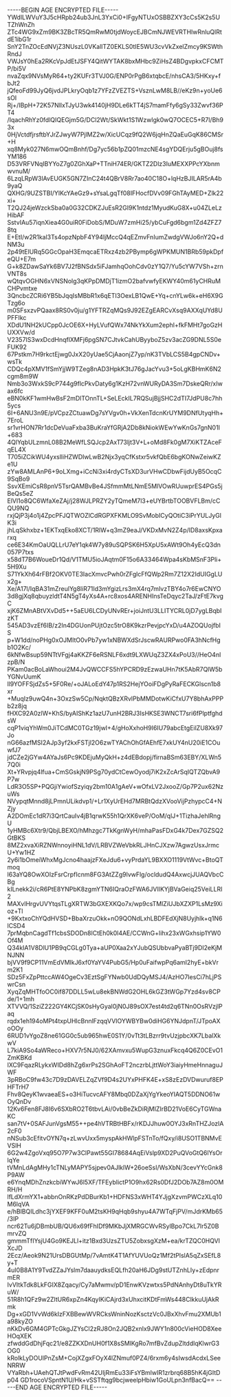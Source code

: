 -----BEGIN AGE ENCRYPTED FILE-----
YWdlLWVuY3J5cHRpb24ub3JnL3YxCi0+IFgyNTUxOSBBZXY3cCs5K2s5UTZhWnZh
ZTc4WG9xZm9BK3ZBcTR5QmRwM0tjdWoycEJBCmNJWEVRTHlwRnluQlRtdE1ibG1r
SnY2TnZOcEdNVjZ3NUszL0VKallTZ0EKLS0tIE5WU3cvVkZxelZmcy9KSWthRndJ
VWJsY0hEa2RKcVpJdEtJSFY4QitWYTAK8bxMHbc9ZiHsZ4BDgvpkxCFCMTP/bi5V
nvaZqx9NVsMyR64+ty2KUFr3TVJ0G/ENP0rPgB6xtqbcE/nhsCA3/5HKxy+fbJt2
jQfeoFd99JyQ6jvdJPLkryOqb1z7YFzZVEZTS+VsznLwM8LB//eKz9n+yoUe6sOI
Rj+/IBpH+72K57NlIxTJyU3wk4140jH9DLe6kTT4jS7mamFfy6gSy33Zwvf36PT4
/IqachRhYz0fdlQIQEGjm5G/DCl2Wt/SkWkt1S1Wzwlgk0wQ7OCEC5+R7l/Bh93x
0HjVctdfjrsftbYJrZJwyW7PjlMZ2w/XicUCqz9fQ2W6jqHnZQaEuGqK86CMSr+H
xq8Myk027N6mwOQmBnhf/Dg7yc56b1pZQ01mzcNE4sgYDQErju5gBOuj8fsYM186
D53VRFVNqIBYYoZ7g0ZGhXaP+TTniH74ER/GKTZ2Dlz3IuMEXXPPcYXbnmwvnuM/
6LzqLRpW3lAvEUGK5GN7ZInC24t4QBrV8Rr7ao40C18O+lqHzBJILAR5rA4b9yaQ
QXHG/9UZSTBI/YlKcYAeGz9+sYsaLgqTf08IFHocfDVv09FGhTAyMED+Zlk22xi+
T2QJ24jeWzckSba0a0G32CDKZJuEsR2GI9K1ntdz1MyudKuG8X+u04ZLeLzHibAF
SstvIAu57iqnXiea4G0uiR0FiDobS/MDuW7zmHi25/ybCuFgd6bgm1Zd4ZFZ78tq
E+EtI/w2R1kal3Ts4opzNpbF4Y94IjMccQ4qEZmvFnIumZwdgVWJo6nY2Q+dNM3u
2p49tElURq5GGcOpaH3EmqcaETRxz4zb2PBymp6gWPKMUN1BRb59pkDpfeQU+E7m
G+k8ZDawSaYk6BV7J2fBNSdx5iFJamhqOohCdv0zY1Q7/Yu5cYW7VSh+zrnVNT8s
wQtqvOGHN6xVNSNolg3qKPpDMDjT1izmO2bafvwfyEKWY40m61yCHRuMCHPvmtxe
3QncbcZCRi6YB5bJqqIsMBbR1x6qETI3OexLB1QwE+Yq+cnYLw6k+eH6X9GTzg6o
m0SFsxzvPQaax8RS0v0ju/g1YFTRZqMQs9J92EZgEARCvXsq9AXXqUYd8UPFFIkc
XDdU1NH2kUCpp0JcOE6X+HyLVufQWx74NkYkXum2ephl+fkFMHt7goGzHUXXVw/d
V2357IS3wxDcdHnqflXMFj6pgSN7CJtvkCahUByyboZ5zv3acZG9DNL5S0eFUK92
67Pstkm7H9rkctEjwg0JxX20yUae5CjAaonjZ7yp/nK3TVbLCS5B4gpCNDv+wsTk
CDQc4pXMV1fSmYjjW9TZeg8nAD3HpkK3tJ76gJacYvu3+5oLgKBHmK6N2cgm8m9W
Nmb3o3WxkS9cP744g9flcPkvDaty6g1KzH72vnWURyDA3Sm7DskeQRr/xIwax6fc
eBN0kKF1wmHwBsF2mDlTOnnTL+SeLEckIL7RQSujBjjSHC2dTI7JdPU8c7hh5ycs
6I+6ANU3n9E/pVCpzZCtuawDg7sYVgv0h+VkXenTdcnKrUYM9DNfUtyqHh+7EroL
sr1vrHON7Rr1dcDeVuaFxba3BuKraYfGRjA2Db8kNiokWEwYwKnGs7gnN01I+683
4QlYqbULzmnL08B2MeWfLSQJcp2AxT73ljt3V+L+oMd8Fk0gM7XiKTZAceFqEL4X
T705iZCikWU4yxslliHZWDIwLwB2Njx3yqCfKstxr5vkfQbE6bgKONwZeiwKZe1U
zYw8AMLAnP6+9oLXmg+iCcNi3xi4rdyCTsXD3urVHwCDbwFijdUyB5OcqC9SqBo9
SsvXEmiCsR8pnV5TsrQAMBvBe4JSfmmMtLNmE5MlVOwRUuwprES4PGs5jBeQs5eZ
ElVl1o8QC6WfaXeZAj/j28WJLPRZY2yTQmeM7l3+eUYBrtbTOOBVFLBm/cCQU9NQ
rxjQjP3j4o1j4ZpcPFJQTWOZlCdRGPXFKMLO9SvMobICyQOtiC3iPrYULJyGlK3i
jhLqSkhxbz+1EKTxqEko8XCT/1RlW+q3mZ9eaJ/VKDxMvN2Z4p/lD8axsKpxarxq
ce6E34KmOaUQLLrU7eY1qk4W7y89uSQPSK6H5XpU5xAWt9Oh4yEcQ3dn057P7txs
x58dT7B6WoueDr1Qd/V1TMU5ioJAqtm0F15o6A33464Wpa4sKbMSnF3Pli+5H9Xu
S71YkXh64rFBf2OKV0TE3IacXmvcPwh0rZFglcFfQWp2Rm7Z12X2IdUIGgLUx2g+
Xe/A17l/IqBA31mZreulYg8liR71Id3mYgizLrs3mX4rq7mIvzTBY4o7r6EwCNYO
3d8gjXq8qbuyzldtT4N5gT4yXs4A+rc8xos4ARENHInsTeDqyc2TaJ/zFtE7kvgC
xjK6ZMnABtVXvDd5++5aEU6LCDyUNvREr+joiJntU3LLITYCRL0jD7ygLBqbIzKT
545AD3vzEf6IB/z2In4DGUonPUjtOzc5trO8K9kzrPevjpcYxD/u4AZOQUojfbIS
p+W1dd/noPHg0xOJMItO0vPb7yw1xNBWXdSrJscwRAURPwo0FA3hNcfHgb1O2Kc/
6kNfwBsup59NTtVFgj4aKKZF6eRSNLF6xdt9LXWUqZ3ZX4xPoU3//HeO4nlzpB/N
PKam0acBoLaWhoui2M4JvQWCCFS5hYPCRD9zEzwaUHn7tK5AbR7QlW5bYGNvUumK
ll9YOFFSjdZs5+5F0Re/+oJALoEdY47p1RS2HejYOoiFDgPyRaFECKGlscn1b8xr
+MuqIz9uwQ4n+3OxzSw5Cp/NqktQBzXRvlPbMMDotwKiCfxU7Y8bhAxPPPb2z8jq
fHXC92A0zlW+KhS/byAIShKz1azU7unH2BRJ3IsHKSE3WNCT7sri6fPlptfghdsW
cqP1viqYhWm0JiTCdMC0TGz19jwI+4/gHoXxhoH9I6IU79abcEtgEilZU8Xk97Jo
nG66azfMSI2AJp3yf2kxFSTjl2O6zwTYAChOhGfAEhfE7xkUY4nU20iE1COuwfJ7
jdCZe2jGYw4AYaJs6Pc9KDEjuMyQkH+z4dEBdopj/firnaBSm63EBY/XLWn57Q0i
Xt+YRvpjq4lfua+CmSGskjN9PSg70ydCtCewOyodj7iK2xZcArSqIQTZQbvA9P7w
LdR3O5SP+PQGjiYwiofSzyiqy2bm10A1gAeV+wOfxLV2JxooZ/Gp7P2ux62NzuWs
NVypqtMnnd8jLPmnULikdvp1/+Lr1XyUrEHd7MRBtQdzXVooVijPzhypcC4+NZjy
A2DOmEc1dR7i3QrtCauIv4jB1qrwK55h1QrXK6veP/OoM/qlJ+1TizhaJehlRngU
1yHMBc6Xtr9/QbjLBEXO/hMhzgc7TkKgnWyH/mhaPasFDxG4k7Dex7GZSQ2GtBKS
8MZ2xvaXiRZNWnnoyiHNL1dV/LRBVZWeVbkRLJHnCJXzw7AgwzUsxJrmcU+Yw1HZ
2y6i1bOmeiWhxMgJcno4haajzFXeJdu6+vyPrdaYL9BXXO1119VtWvc+BtoQTmoq
l63aYQ8OwXOIzFsrCrpfIcnm8FG3AtZZg9lvwFlg/ocldudQ4AxwcjJUAQVbcCBg
kILnekk2i/cR6PtE8YNPbK8zgmYTN6IQraOzFWA6JVlIKYjBVaGeiq25VeiLLRI2
MAXvlHrgvUVYtqsTLgXRTW3bGXEXKQo7x/wp9csTMlZiUJbXZXP1LsMz9Xioz+Tl
+9KxtxoChYQdHVSD+BbaXrzuOkk+nO9QONdLxhLBDFEdXjN8Uyjhlk+q1N6lCSD4
7prMqbnCagdTf1cbsSDODn8lCtEh0k0l4AE/CCWnG+lihx23xWGxhsip1YW0Of4M
Q34kIA1V8DlU1PB9qCGLg0Tya+aUP0Xaa2xYJubQSUbbvaPyaBTj9DI2eKjMNJNN
bjVV9f9CP11VmEdVMlkJ6xf0YaYV4PubG5/Hp0uFaifwpPq6amI2hyE+bkVrm2K1
SDz5FxZpPttccAW4OgeCv3EztSgFYNwb0UdDQyMSJ4/AzHO7IesCi7hLjPSwrCsn
XyqZqMHTfoOC0if87DDLL5wLu8ekBNWdG2OHL6kGZ3tWGp7Yzd4sv8CPde/1+1mh
XTVVQ/1SziZ222GY4KCjSK0sHyGyal0jN0J89sOX7est4td2q6TNn0OsRVzjlPaq
rqdx1eh194oMPt4txpUHlcBnnlFzqqVVIOYWBYBw0diHG6YNJdpnT/JTpoAXoOOy
6RUD1vYgoZ8ne61GG0c5ub965hwE0S1Y/0vTt3tLBzrr9tvUzjpbcXK7LbalXkwV
L7kiA9So4aWReco+HXV7r5NJ0/62XAmvxu5WupG3znuxFkcq4Q6Z0CEvO1ZmKBKd
IXC9FqazRLykxWIDd8hZg6xrPs2SGhAoFT2nczrbLjttWoY3iaiyHmeHnnaguJWF
3pRBoC9fw43c7D9zDAVELZqZVf9D4s2UYxPHFK4E+xS8zEzDVDwuruf8EPHFTrH7
Fhv8QeyK1wvaeaES+o3HiTucvcAFY8Mbq0DZaXjYgYkeoYIAQT5DDNO61wOyQnDv
12Kv6Fen8FJ8I6v6SXbRO2T6tbvLAi/0vbBeZkDiRjMIZIrBD21VoE6CyTGWnaKC
san7tV+0SAFJunVgsM55++pe4hVTRBtHBFx/rKDJJhuw0OYJ3xRnTHZJozlA2cF0
nNSub3cEfitvOYN7q+zLwvUxx5myspAkHWlpFSTnTo/fQxy/i8USO1TBNMvEVSlH
6G2w4ZgoVxq95O7P7w3ClPawt55GI78684AqEiVslp9XD2PuQVoGtQ6lYsOrlqYe
tVMnLdAgMHy1cTNLyMAPY5sjpev0AJlklW+26oeSsI/WsXbN/3cevYYcGnk8P9AW
e6YnqMDhZnzkcbiWYwJ6l5XF/TFEybIictP1O9hx62Rs0DfJ2DOb7AZ8m0OMRH/H
lfLdXrmYX1+abbnOnRKzPdDBurKb1+HDFNS3xWHT4YJjgXzvmPWCzXLq10M6lqVA
e/hBlBQILdhc3jYXEF9KFF0uM2tsKH9qHqb9shyu4A7WTqFjPV/mJdrKMb65/3IP
ncr62Tu6jDBmbUB/QU6x69fFhIDf9MKbJjXMRGCWvRSylBpo7CkL7lr5Z0BmrvZQ
gmmmTfIYsjU4Go9KEJLl+itz1Bxd3UzsZTU5ZobxsgXzM+ea/krTZQC0HQVIXcJD
2Ecz/Aeok9N21UrsDBGUtMp/7vAmtK4T1AfYUVUoQz1Mf2tPlslA5qZxSEfL8y+T
4uI0B8A1Y9TvdZZaJYslm7daauydksEQLfh20aH6JDg9stUTZnhLIy+zEdpnrmER
IvVItkTdk8LkFGIX8Zqacy/Cy7aMwmv/pD1EnwKVzwtxs5PdNAnhyDt8uTkYRuW/
51R8h1QFz9w2ZltUR6xpZn4KqyIKiCAjrd3xUhxcitKDtFmWs448ClkkuUjAkRmk
Dg+xGD1VvWd6kIzFXBBewWVRCksWninNozKsctzVc0JBxXhvFmu2XMUb1a98kyZO
nKkDv6GM4GPTcGkgJZYsCl2zRJ8On2JQB2xnlx9JWY1n800cVieHOD8XeeHOqXEK
zfwddGdDhjFqc21/e8ZZKXDnUH0f1X8sSMlKgRo7mfBvZdupZltddlqKlwrG3OG0
kRolkLyDOUlPnZsM+CojXZgxFOyX4lZNmuf0PZ4/6rxm6y4sIwsdAcdxLSeeNRRW
VYaRbh+UAehQTJtPwdFvRm42UIjRmEu33iFsYBmlwIR1zrbrq68B5hK4jGItDp04
GD1rocoVSpntN1U/Hk+vSSTftqg9bcjweelpHbiw1GoULpn3nfBacQ==
-----END AGE ENCRYPTED FILE-----
